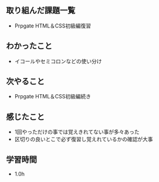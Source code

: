 ##  取り組んだ課題一覧
-  Prpgate HTML＆CSS初級編復習

##  わかったこと
-   イコールやセミコロンなどの使い分け
    
##  次やること
-   Prpgate HTML＆CSS初級編続き
  
##  感じたこと
-  1回やっただけの事では覚えきれてない事が多々あった
-  区切りの良いとこで必ず復習し覚えれているかの確認が大事

##  学習時間
- 1.0h
